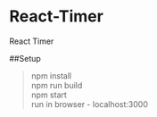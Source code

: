 # React-Timer
React Timer


##Setup <br />

> npm install <br />
> npm run build <br />
> npm start <br />
> run in browser - localhost:3000